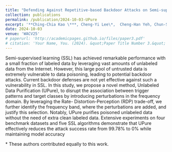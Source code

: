 ```yaml
---
title: "Defending Against Repetitive-based Backdoor Attacks on Semi-supervised Learning through Lens of Rate-Distortion-Perception Trade-off"
collection: publications
permalink: /publication/2024-10-03-UPure
excerpt: '**Ching-Chia Kao \***, Cheng-Yi Lee\*,  Cheng-Han Yeh, Chun-Shien Lu, Chia-Mu Yu, Chu-Song Chen'
date: 2024-10-03
venue: 'WACV25'
# paperurl: 'http://academicpages.github.io/files/paper3.pdf'
# citation: 'Your Name, You. (2024). &quot;Paper Title Number 3.&quot; <i>GitHub Journal of Bugs</i>. 1(3).'
---
```


Semi-supervised learning (SSL) has achieved remarkable performance with a small fraction of labeled data by leveraging vast amounts of unlabeled data from the Internet. However, this large pool of untrusted data is extremely vulnerable to data poisoning, leading to potential backdoor attacks. Current backdoor defenses are not yet effective against such a vulnerability in SSL. In this study, we propose a novel method, Unlabeled Data Purification (UPure), to disrupt the association between trigger patterns and target classes by introducing perturbations in the frequency domain. By leveraging the Rate- Distortion-Perception (RDP) trade-off, we further identify the frequency band, where the perturbations are added, and justify this selection. Notably, UPure purifies poisoned unlabeled data without the need of extra clean labeled data. Extensive experiments on four benchmark datasets and five SSL algorithms demonstrate that UPure effectively reduces the attack success rate from 99.78% to 0% while maintaining model accuracy

\* These authors contributed equally to this work.
